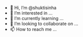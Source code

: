 - 👋 Hi, I’m @shuktisinha
- 👀 I’m interested in ...
- 🌱 I’m currently learning ...
- 💞️ I’m looking to collaborate on ...
- 📫 How to reach me ...

<!---
shuktisinha/shuktisinha is a ✨ special ✨ repository because its `README.md` (this file) appears on your GitHub profile.
You can click the Preview link to take a look at your changes.
--->
